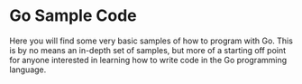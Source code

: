 # Go Sample Code

Here you will find some very basic samples of how to program with Go. This is by no means an in-depth set of samples, but more of a starting off point for anyone interested in learning how to write code in the Go programming language.
